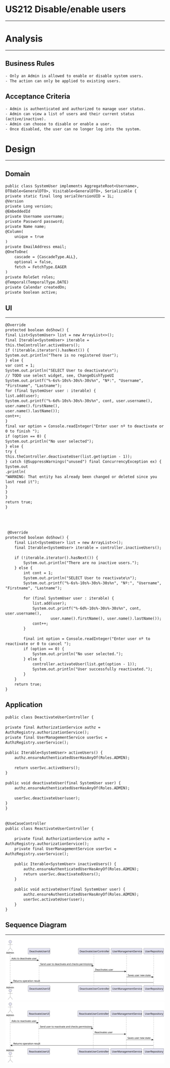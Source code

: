 US212 Disable/enable users
==============================
---
# Analysis

---

## Business Rules


    - Only an Admin is allowed to enable or disable system users.
    - The action can only be applied to existing users.
   
## Acceptance Criteria

    - Admin is authenticated and authorized to manage user status.    
    - Admin can view a list of users and their current status (active/inactive).
    - Admin can choose to disable or enable a user.
    - Once disabled, the user can no longer log into the system.

# Design

---

## Domain
 
    public class SystemUser implements AggregateRoot<Username>, DTOable<GeneralDTO>, Visitable<GeneralDTO>, Serializable {
    private static final long serialVersionUID = 1L;
    @Version
    private Long version;
    @EmbeddedId
    private Username username;
    private Password password;
    private Name name;
    @Column(
        unique = true
    )
    private EmailAddress email;
    @OneToOne(
        cascade = {CascadeType.ALL},
        optional = false,
        fetch = FetchType.EAGER
    )
    private RoleSet roles;
    @Temporal(TemporalType.DATE)
    private Calendar createdOn;
    private boolean active;




## UI 

---
    @Override
    protected boolean doShow() {
    final List<SystemUser> list = new ArrayList<>();
    final Iterable<SystemUser> iterable = this.theController.activeUsers();
    if (!iterable.iterator().hasNext()) {
    System.out.println("There is no registered User");
    } else {
    var cont = 1;
    System.out.println("SELECT User to deactivate\n");
    // TODO use select widget, see, ChangeDishTypeUI
    System.out.printf("%-6s%-10s%-30s%-30s%n", "Nº:", "Username", "Firstname", "Lastname");
    for (final SystemUser user : iterable) {
    list.add(user);
    System.out.printf("%-6d%-10s%-30s%-30s%n", cont, user.username(),
    user.name().firstName(),
    user.name().lastName());
    cont++;
    }
    final var option = Console.readInteger("Enter user nº to deactivate or 0 to finish ");
    if (option == 0) {
    System.out.println("No user selected");
    } else {
    try {
    this.theController.deactivateUser(list.get(option - 1));
    } catch (@SuppressWarnings("unused") final ConcurrencyException ex) {
    System.out
    .println(
    "WARNING: That entity has already been changed or deleted since you last read it");
    }
    }
    }
    return true;
    }




     @Override
    protected boolean doShow() {
        final List<SystemUser> list = new ArrayList<>();
        final Iterable<SystemUser> iterable = controller.inactiveUsers();

        if (!iterable.iterator().hasNext()) {
            System.out.println("There are no inactive users.");
        } else {
            int cont = 1;
            System.out.println("SELECT User to reactivate\n");
            System.out.printf("%-6s%-10s%-30s%-30s%n", "Nº:", "Username", "Firstname", "Lastname");

            for (final SystemUser user : iterable) {
                list.add(user);
                System.out.printf("%-6d%-10s%-30s%-30s%n", cont, user.username(),
                        user.name().firstName(), user.name().lastName());
                cont++;
            }

            final int option = Console.readInteger("Enter user nº to reactivate or 0 to cancel ");
            if (option == 0) {
                System.out.println("No user selected.");
            } else {
                controller.activateUser(list.get(option - 1));
                System.out.println("User successfully reactivated.");
            }
        }
        return true;
    }

## Application

    public class DeactivateUserController {

    private final AuthorizationService authz = AuthzRegistry.authorizationService();
    private final UserManagementService userSvc = AuthzRegistry.userService();

    public Iterable<SystemUser> activeUsers() {
        authz.ensureAuthenticatedUserHasAnyOf(Roles.ADMIN);

        return userSvc.activeUsers();
    }

    public void deactivateUser(final SystemUser user) {
        authz.ensureAuthenticatedUserHasAnyOf(Roles.ADMIN);

        userSvc.deactivateUser(user);
    }
    }


    @UseCaseController
    public class ReactivateUserController {
    
        private final AuthorizationService authz = AuthzRegistry.authorizationService();
        private final UserManagementService userSvc = AuthzRegistry.userService();
    
        public Iterable<SystemUser> inactiveUsers() {
            authz.ensureAuthenticatedUserHasAnyOf(Roles.ADMIN);
            return userSvc.deactivatedUsers();
        }
    
        public void activateUser(final SystemUser user) {
            authz.ensureAuthenticatedUserHasAnyOf(Roles.ADMIN);
            userSvc.activateUser(user);
        }
    }


## Sequence Diagram

---


![diagram](us_212-Deactivate.svg)
![diagram](us_212-Reactivate.svg)
